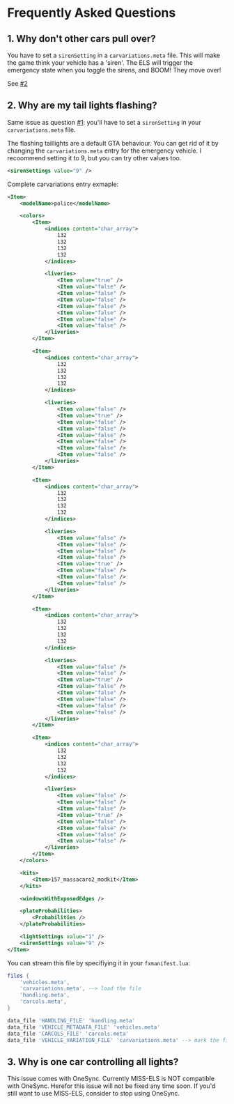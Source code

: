# Frequently Asked Questions

## 1. Why don't other cars pull over?

You have to set a `sirenSetting` in a `carvariations.meta` file. This will make the game think your vehicle has a 'siren'. The ELS will trigger the emergency state when you toggle the sirens, and BOOM! They move over!

See [#2](#2-why-are-my-tail-lights-flashing)

## 2. Why are my tail lights flashing?

Same issue as question [#1](#1-why-dont-other-cars-pull-over): you'll have to set a `sirenSetting` in your `carvariations.meta` file.

The flashing taillights are a default GTA behaviour. You can get rid of it by changing the `carvariations.meta` entry for the emergency vehicle. I recoommend setting it to 9, but you can try other values too.

```xml
<sirenSettings value="9" />
```

Complete carvariations entry exmaple:

```xml
<Item>
    <modelName>police</modelName>

    <colors>
        <Item>
            <indices content="char_array">
                132
                132
                132  
                132
            </indices>

            <liveries>
                <Item value="true" />
                <Item value="false" />
                <Item value="false" />
                <Item value="false" />
                <Item value="false" />
                <Item value="false" />
                <Item value="false" />
                <Item value="false" />
            </liveries>
        </Item>

        <Item>
            <indices content="char_array">
                132
                132
                132  
                132
            </indices>

            <liveries>
                <Item value="false" />
                <Item value="true" />
                <Item value="false" />
                <Item value="false" />
                <Item value="false" />
                <Item value="false" />
                <Item value="false" />
                <Item value="false" />
            </liveries>
        </Item>

        <Item>
            <indices content="char_array">
                132
                132
                132  
                132
            </indices>

            <liveries>
                <Item value="false" />
                <Item value="false" />
                <Item value="false" />
                <Item value="false" />
                <Item value="true" />
                <Item value="false" />
                <Item value="false" />
                <Item value="false" />
            </liveries>
        </Item>

        <Item>
            <indices content="char_array">
                132
                132
                132  
                132
            </indices>

            <liveries>
                <Item value="false" />
                <Item value="false" />
                <Item value="true" />
                <Item value="false" />
                <Item value="false" />
                <Item value="false" />
                <Item value="false" />
                <Item value="false" />
            </liveries>
        </Item>

        <Item>
            <indices content="char_array">
                132
                132
                132  
                132
            </indices>

            <liveries>
                <Item value="false" />
                <Item value="false" />
                <Item value="false" />
                <Item value="true" />
                <Item value="false" />
                <Item value="false" />
                <Item value="false" />
                <Item value="false" />
            </liveries>
        </Item>
    </colors>

    <kits>
        <Item>157_massacaro2_modkit</Item>
    </kits>

    <windowsWithExposedEdges />

    <plateProbabilities>
        <Probabilities />
    </plateProbabilities>

    <lightSettings value="1" />
    <sirenSettings value="9" />
</Item>
```

You can stream this file by specifiying it in your `fxmanifest.lua`:

```lua
files {
    'vehicles.meta',
    'carvariations.meta', --> load the file
    'handling.meta',
    'carcols.meta',
}

data_file 'HANDLING_FILE' 'handling.meta'
data_file 'VEHICLE_METADATA_FILE' 'vehicles.meta'
data_file 'CARCOLS_FILE' 'carcols.meta'
data_file 'VEHICLE_VARIATION_FILE' 'carvariations.meta' --> mark the file as VEHICLE_VARIATION_FILE
```

## 3. Why is one car controlling all lights?

This issue comes with OneSync. Currently MISS-ELS is NOT compatible with OneSync. Herefor this issue will not be fixed any time soon.
If you'd still want to use MISS-ELS, consider to stop using OneSync.
